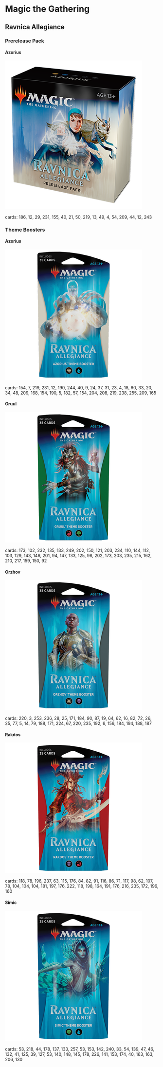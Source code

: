 Magic the Gathering
===================

Ravnica Allegiance
------------------

### Prerelease Pack

#### Azorius
![Azorius Prerelease Pack Box Picture][prerelease_pack_azorius]

cards: 186, 12, 29, 231, 155, 40, 21, 50, 219, 13, 49, 4, 54, 209, 44, 12, 243

### Theme Boosters

#### Azorius

![Theme Booster Azorius Box Picture][theme_booster_azorius]

cards: 154, 7, 219, 231, 12, 190, 244, 40, 9, 24, 37, 31, 23, 4, 18, 60, 33, 20, 34, 48, 209, 168, 154, 190, 5, 182, 57, 154, 204, 208, 219, 238, 255, 209, 165

#### Gruul

![Theme Booster Gruul Box Picture][theme_booster_gruul]

cards: 173, 102, 232, 135, 133, 249, 202, 150, 121, 203, 234, 110, 144, 112, 103, 129, 143, 146, 201, 94, 147, 133, 125, 98, 202, 173, 203, 235, 215, 162, 210, 217, 159, 150, 92

#### Orzhov

![Theme Booster Orzhov Box Picture][theme_booster_orzhov]

cards: 220, 3, 253, 236, 28, 25, 171, 184, 90, 87, 19, 64, 62, 16, 82, 72, 26, 25, 77, 5, 14, 79, 188, 171, 224, 67, 220, 235, 192, 6, 156, 184, 194, 188, 187

#### Rakdos

![Theme Booster Rakdos Box Picture][theme_booster_rakdos]

cards: 118, 78, 196, 237, 63, 115, 176, 84, 82, 91, 116, 86, 71, 117, 98, 62, 107, 78, 104, 104, 104, 181, 197, 176, 222, 118, 198, 164, 191, 176, 216, 235, 172, 196, 160

#### Simic

![Theme Booster Simic Box Picture][theme_booster_simic]

cards: 53, 218, 44, 178, 137, 133, 257, 53, 153, 142, 240, 33, 54, 139, 47, 46, 132, 41, 125, 39, 127, 53, 140, 148, 145, 178, 226, 141, 153, 174, 40, 163, 163, 206, 130

[prerelease_pack_azorius]: img/prerelease_pack_azorius.png "Prerelease Pack - Azorius"

[theme_booster_azorius]: img/theme_booster_azorius.png "Theme Booster - Azorius"

[theme_booster_gruul]: img/theme_booster_gruul.png "Theme Booster - Gruul"

[theme_booster_orzhov]: img/theme_booster_orzhov.png "Theme Booster - Orzhov"

[theme_booster_rakdos]: img/theme_booster_rakdos.png "Theme Booster - Rakdos"

[theme_booster_simic]: img/theme_booster_simic.png "Theme Booster - Simic"
